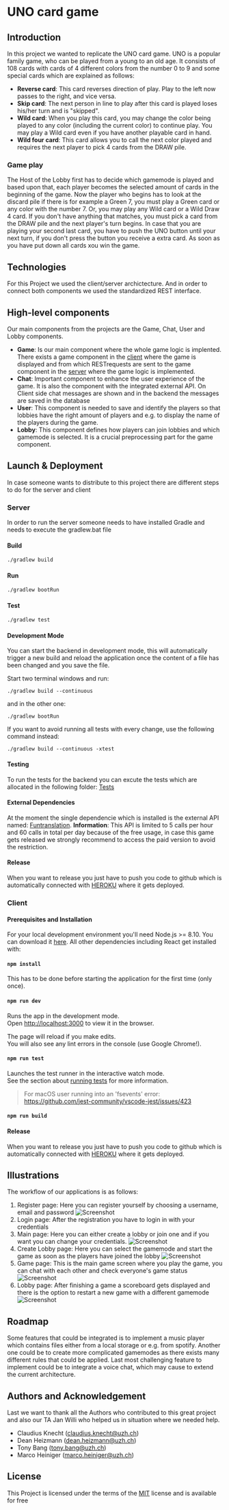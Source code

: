 # UNO card game

## Introduction

In this project we wanted to replicate the UNO card game. UNO is a popular family game, who can be played from a young to an old age. It consists of 108 cards with cards of 4 different colors from the number 0 to 9 and some special cards which are explained as follows:
- **Reverse card**: This card reverses direction of play. Play to the left now passes to the right, and vice versa.
- **Skip card**: The next person in line to play after this card is played loses his/her turn and is "skipped".
- **Wild card**: When you play this card, you may change the color being played to any color (including the current color) to continue play. You may play a Wild card even if you have another playable card in hand.
- **Wild four card**: This card allows you to call the next color played and requires the next player to pick 4 cards from the DRAW pile.
### Game play
The Host of the Lobby first has to decide which gamemode is played and based upon that, each player becomes the selected amount of cards in the beginning of the game.
Now the player who begins has to look at the discard pile if there is for example a Green 7, you must play a Green card or any color with the number 7. Or, you may play any Wild card or a Wild Draw 4 card. If you don't have anything that matches, you must pick a card from the DRAW pile and the next player's turn begins. In case that you are playing your second last card, you have to push the UNO button until your next turn, if you don't press the button you receive a extra card. As soon as you have put down all cards xou win the game. 

## Technologies
For this Project we used the client/server archictecture. And in order to connect both components we used the standardized REST interface.



## High-level components
Our main components from the projects are the Game, Chat, User and Lobby components.
- **Game**: Is our main component where the whole game logic is implented. There exists a game component in the [client](https://github.com/sopra-fs21-group-01/client/blob/master/src/components/game/Game.js)
 where the game is displayed and from which RESTrequests are sent to the game component in the [server](https://github.com/sopra-fs21-group-01/server/blob/master/src/main/java/ch/uzh/ifi/hase/soprafs21/controller/GameController.java)  where the game logic is implemented. 
- **Chat**: Important component to enhance the user experience of the game. It is also the component with the integrated external API. On Client side chat messages are shown and in the backend the messages are saved in the database
- **User**: This component is needed to save and identify the players so that lobbies have the right amount of players and e.g. to display the name of the players during the game. 
- **Lobby**: This component defines how players can join lobbies and which gamemode is selected. It is a crucial preprocessing part for the game component.

## Launch & Deployment
In case someone wants to distribute to this project there are different steps to do for the server and client
### Server
In order to run the server someone needs to have installed Gradle and needs to execute the gradlew.bat file 
#### Build

```bash
./gradlew build
```

#### Run

```bash
./gradlew bootRun
```

#### Test

```bash
./gradlew test
```
#### Development Mode

You can start the backend in development mode, this will automatically trigger a new build and reload the application
once the content of a file has been changed and you save the file.

Start two terminal windows and run:

`./gradlew build --continuous`

and in the other one:

`./gradlew bootRun`

If you want to avoid running all tests with every change, use the following command instead:

`./gradlew build --continuous -xtest`

#### Testing
To run the tests for the backend you can excute the tests which are allocated in the following folder: [Tests](https://github.com/sopra-fs21-group-01/server/tree/master/src/test/java/ch/uzh/ifi/hase/soprafs21)

#### External Dependencies
At the moment the single dependencie which is installed is the external API named: [Funtranslation](https://funtranslations.com/api/). 
**Information**: This API is limited to 5 calls per hour and 60 calls in total per day because of the free usage, in case this game gets released we strongly recommend to access the paid version to avoid the restriction.

#### Release
When you want to release you just have to push you code to github which is automatically connected with [HEROKU](https://dashboard.heroku.com/apps/sopra-fs21-group-01-server) where it gets deployed.

### Client

#### Prerequisites and Installation

For your local development environment you'll need Node.js >= 8.10. You can download it [here](https://nodejs.org). All other dependencies including React get installed with:

#### `npm install`

This has to be done before starting the application for the first time (only once).

#### `npm run dev`

Runs the app in the development mode.<br>
Open [http://localhost:3000](http://localhost:3000) to view it in the browser.

The page will reload if you make edits.<br>
You will also see any lint errors in the console (use Google Chrome!).

#### `npm run test`

Launches the test runner in the interactive watch mode.<br>
See the section about [running tests](https://facebook.github.io/create-react-app/docs/running-tests) for more information.

> For macOS user running into an 'fsevents' error: https://github.com/jest-community/vscode-jest/issues/423

#### `npm run build`
#### Release
When you want to release you just have to push you code to github which is automatically connected with [HEROKU](https://sopra-fs21-group-01-client.herokuapp.com/register) where it gets deployed.

## Illustrations
The workflow of our applications is as follows:
1. Register page: Here you can register yourself by choosing a username, email and password ![Screenshot](/src/views/Images/Screenshots/1.PNG)
2. Login page: After the registration you have to login in with your credentials
3. Main page: Here you can either create a lobby or join one and if you want you can change your credentials. ![Screenshot](/src/views/Images/Screenshots/3.PNG)
4. Create Lobby page: Here you can select the gamemode and start the game as soon as the players have joined the lobby ![Screenshot](/src/views/Images/Screenshots/5.PNG)
5. Game page: This is the main game screen where you play the game, you can chat with each other and check everyone's game status  ![Screenshot](/src/views/Images/Screenshots/7.PNG)
6. Lobby page: After finishing a game a scoreboard gets displayed and there is the option to restart a new game with a different gamemode ![Screenshot](/src/views/Images/Screenshots/10.PNG)






## Roadmap
Some features that could be integrated is to implement a music player which contains files either from a local storage or e.g. from spotify. Another one could be to create more complicated gamemodes as there exists many different rules that could be applied. Last most challenging feature to implement could be to integrate a voice chat, which may cause to extend the current architecture.

## Authors and Acknowledgement
Last we want to thank all the Authors who contributed to this great project and also our TA Jan Willi who helped us in situation where we needed help.
- Claudius Knecht (claudius.knecht@uzh.ch)
- Dean Heizmann (dean.heizmann@uzh.ch)
- Tony Bang (tony.bang@uzh.ch)
- Marco Heiniger (marco.heiniger@uzh.ch)
## License
This Project is licensed under the terms of the [MIT](https://choosealicense.com/licenses/mit/) license and is available for free
